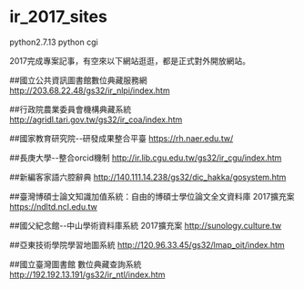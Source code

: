 # ir_2017_sites
python2.7.13  python cgi

2017完成專案記事，有空來以下網站逛逛，都是正式對外開放網站。

##國立公共資訊圖書館數位典藏服務網 
http://203.68.22.48/gs32/ir_nlpi/index.htm

##行政院農業委員會機構典藏系統
http://agridl.tari.gov.tw/gs32/ir_coa/index.htm

##國家教育研究院--研發成果整合平臺
https://rh.naer.edu.tw/

##長庚大學--整合orcid機制
http://ir.lib.cgu.edu.tw/gs32/ir_cgu/index.htm

##新編客家語六腔辭典
http://140.111.14.238/gs32/dic_hakka/gosystem.htm

##臺灣博碩士論文知識加值系統：自由的博碩士學位論文全文資料庫 2017擴充案
https://ndltd.ncl.edu.tw

##國父紀念館--中山學術資料庫系統 2017擴充案
http://sunology.culture.tw

##亞東技術學院學習地圖系統
http://120.96.33.45/gs32/lmap_oit/index.htm

##國立臺灣圖書館 數位典藏查詢系統
http://192.192.13.191/gs32/ir_ntl/index.htm
